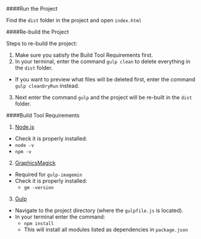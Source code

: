 ####Run the Project

Find the `dist` folder in the project and open `index.html`

####Re-build the Project

Steps to re-build the project:

1. Make sure you satisfy the Build Tool Requirements first.
2. In your terminal, enter the command `gulp clean` to delete everything in the `dist` folder.
  * If you want to preview what files will be deleted first, enter the command `gulp cleanDryRun` instead.
3. Next enter the command `gulp` and the project will be re-built in the `dist` folder.

####Build Tool Requirements

1. [Node.js](https://nodejs.org/en/download/)
  * Check it is properly installed:
  * `node -v`
  * `npm -v`
2. [GraphicsMagick](http://www.graphicsmagick.org/download.html)
  * Required for `gulp-imagemin`
  * Check it is properly installed:
    * `gm -version`
3. [Gulp](https://github.com/gulpjs/gulp/blob/master/docs/getting-started.md)
  * Navigate to the project directory (where the `gulpfile.js` is located).
  * In your terminal enter the command:
    * `npm install`
    * This will install all modules listed as dependencies in `package.json`
